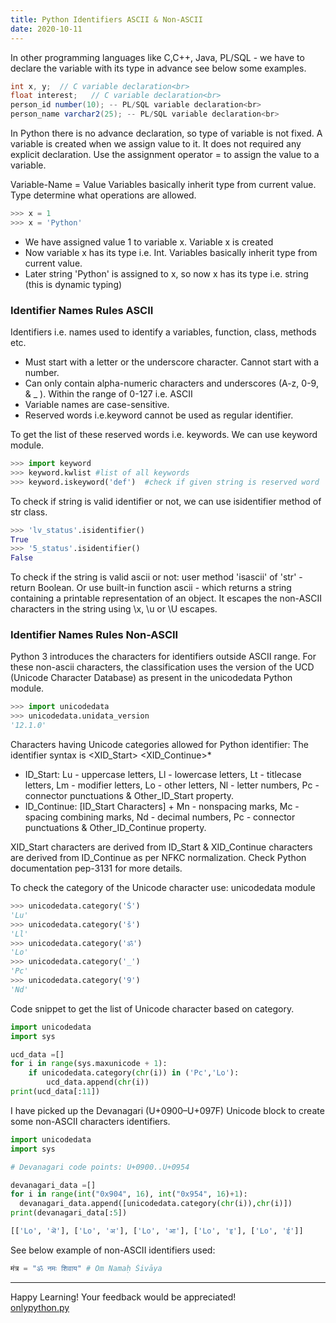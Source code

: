 ```yaml
---
title: Python Identifiers ASCII & Non-ASCII
date: 2020-10-11
---
```


In other programming languages like C,C++, Java, PL/SQL - we have to declare the variable with its type in advance see below some examples.
```java
int x, y;  // C variable declaration<br>
float interest;   // C variable declaration<br>
person_id number(10); -- PL/SQL variable declaration<br>
person_name varchar2(25); -- PL/SQL variable declaration<br>
```
In Python there is no advance declaration, so type of variable is not fixed. A variable is created when we assign value to it. It does not required any explicit declaration. Use the assignment operator = to assign the value to a variable.

Variable-Name = Value
Variables basically inherit type from current value. Type determine what operations are allowed.
```python
>>> x = 1
>>> x = 'Python'
```
+ We have assigned value 1 to variable x. Variable x is created
+ Now variable x has its type i.e. Int. Variables basically inherit type from current value.
+ Later string 'Python' is assigned to x, so now x has its type i.e. string (this is dynamic typing)

### Identifier Names Rules ASCII

Identifiers i.e. names used to identify a variables, function, class, methods etc.

+ Must start with a letter or the underscore character. Cannot start with a number.
+ Can only contain alpha-numeric characters and underscores (A-z, 0-9, & _ ). Within the range of 0-127 i.e. ASCII 
+ Variable names are case-sensitive.
+ Reserved words i.e.keyword cannot be used as regular identifier. 

To get the list of these reserved words i.e. keywords. We can use keyword module.

```python
>>> import keyword
>>> keyword.kwlist #list of all keywords
>>> keyword.iskeyword('def')  #check if given string is reserved word
```
To check if string is valid identifier or not, we can use isidentifier method of str class.
```python
>>> 'lv_status'.isidentifier()
True
>>> '5_status'.isidentifier()
False
```
To check if the string is valid ascii or not: user method 'isascii' of 'str' - return Boolean. Or use built-in function ascii - which returns a string containing a printable representation of an object. It escapes the non-ASCII characters in the string using \x, \u or \U escapes.

### Identifier Names Rules Non-ASCII

Python 3 introduces the characters for identifiers outside ASCII range. For these non-ascii characters, the classification uses the version of the UCD (Unicode Character Database) as present in the unicodedata Python module.
```python
>>> import unicodedata
>>> unicodedata.unidata_version
'12.1.0'
```
Characters having Unicode categories allowed for Python identifier: The identifier syntax is <XID_Start> <XID_Continue>*
+ ID_Start: Lu - uppercase letters, Ll - lowercase letters, Lt - titlecase letters, Lm - modifier letters, Lo - other letters, Nl - letter numbers, Pc - connector punctuations & Other_ID_Start property.
+ ID_Continue: [ID_Start Characters] + Mn - nonspacing marks, Mc - spacing combining marks, Nd - decimal numbers, Pc - connector punctuations & Other_ID_Continue property.

XID_Start characters are derived from ID_Start & XID_Continue characters are derived from ID_Continue as per NFKC normalization. Check Python documentation pep-3131 for more details.

To check the category of the Unicode character use: unicodedata module
```python
>>> unicodedata.category('Š')
'Lu'
>>> unicodedata.category('š')
'Ll'
>>> unicodedata.category('ॐ')
'Lo'
>>> unicodedata.category('_')
'Pc'
>>> unicodedata.category('9')
'Nd'
```
Code snippet to get the list of Unicode character based on category.
```python
import unicodedata
import sys

ucd_data =[]
for i in range(sys.maxunicode + 1):
    if unicodedata.category(chr(i)) in ('Pc','Lo'):
        ucd_data.append(chr(i))
print(ucd_data[:11])
```
I have picked up the Devanagari (U+0900–U+097F) Unicode block to create some non-ASCII characters identifiers.
```python
import unicodedata
import sys

# Devanagari code points: U+0900..U+0954

devanagari_data =[]
for i in range(int("0x904", 16), int("0x954", 16)+1):
  devanagari_data.append([unicodedata.category(chr(i)),chr(i)])
print(devanagari_data[:5])

[['Lo', 'ऄ'], ['Lo', 'अ'], ['Lo', 'आ'], ['Lo', 'इ'], ['Lo', 'ई']]
```
See below example of non-ASCII identifiers used:
```python
मंत्र = "ॐ नमः शिवाय" # Om Namaḥ Śivāya
```
---
Happy Learning! Your feedback would be appreciated!<br>
[onlypython.py](https://only-python.github.io/)


